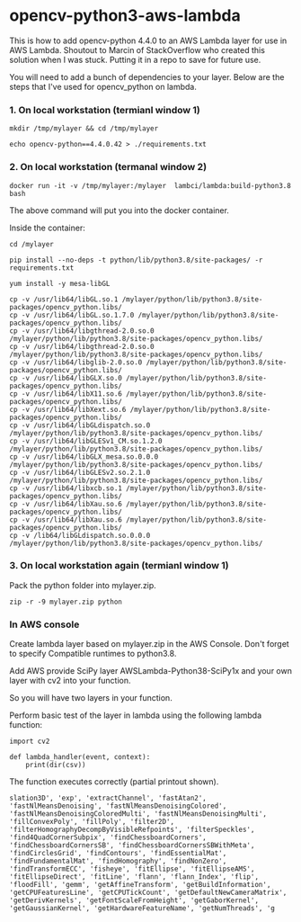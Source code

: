# opencv-python3-aws-lambda

This is how to add opencv-python 4.4.0 to an AWS Lambda layer for use in AWS Lambda.
Shoutout to Marcin of StackOverflow who created this solution when I was stuck. Putting it in a repo to save for future use.


You will need to add a bunch of dependencies to your layer. Below are the steps that I've used for opencv_python on lambda.


### 1. On local workstation (termianl window 1)
```
mkdir /tmp/mylayer && cd /tmp/mylayer

echo opencv-python==4.4.0.42 > ./requirements.txt
```

### 2. On local workstation (termanal window 2)

```
docker run -it -v /tmp/mylayer:/mylayer  lambci/lambda:build-python3.8 bash
```

The above command will put you into the docker container.

Inside the container:
```
cd /mylayer

pip install --no-deps -t python/lib/python3.8/site-packages/ -r requirements.txt

yum install -y mesa-libGL

cp -v /usr/lib64/libGL.so.1 /mylayer/python/lib/python3.8/site-packages/opencv_python.libs/
cp -v /usr/lib64/libGL.so.1.7.0 /mylayer/python/lib/python3.8/site-packages/opencv_python.libs/
cp -v /usr/lib64/libgthread-2.0.so.0 /mylayer/python/lib/python3.8/site-packages/opencv_python.libs/
cp -v /usr/lib64/libgthread-2.0.so.0 /mylayer/python/lib/python3.8/site-packages/opencv_python.libs/
cp -v /usr/lib64/libglib-2.0.so.0 /mylayer/python/lib/python3.8/site-packages/opencv_python.libs/
cp -v /usr/lib64/libGLX.so.0 /mylayer/python/lib/python3.8/site-packages/opencv_python.libs/
cp -v /usr/lib64/libX11.so.6 /mylayer/python/lib/python3.8/site-packages/opencv_python.libs/
cp -v /usr/lib64/libXext.so.6 /mylayer/python/lib/python3.8/site-packages/opencv_python.libs/
cp -v /usr/lib64/libGLdispatch.so.0 /mylayer/python/lib/python3.8/site-packages/opencv_python.libs/
cp -v /usr/lib64/libGLESv1_CM.so.1.2.0 /mylayer/python/lib/python3.8/site-packages/opencv_python.libs/
cp -v /usr/lib64/libGLX_mesa.so.0.0.0 /mylayer/python/lib/python3.8/site-packages/opencv_python.libs/
cp -v /usr/lib64/libGLESv2.so.2.1.0 /mylayer/python/lib/python3.8/site-packages/opencv_python.libs/
cp -v /usr/lib64/libxcb.so.1 /mylayer/python/lib/python3.8/site-packages/opencv_python.libs/
cp -v /usr/lib64/libXau.so.6 /mylayer/python/lib/python3.8/site-packages/opencv_python.libs/
cp -v /usr/lib64/libXau.so.6 /mylayer/python/lib/python3.8/site-packages/opencv_python.libs/
cp -v /lib64/libGLdispatch.so.0.0.0 /mylayer/python/lib/python3.8/site-packages/opencv_python.libs/
```

### 3. On local workstation again (termianl window 1)
Pack the python folder into mylayer.zip.
```
zip -r -9 mylayer.zip python
```

### In AWS console
Create lambda layer based on mylayer.zip in the AWS Console. Don't forget to specify Compatible runtimes to python3.8.

Add AWS provide SciPy layer AWSLambda-Python38-SciPy1x and your own layer with cv2 into your function.

So you will have two layers in your function.

Perform basic test of the layer in lambda using the following lambda function:
```
import cv2

def lambda_handler(event, context):    
    print(dir(csv))
```

The function executes correctly (partial printout shown).

```
slation3D', 'exp', 'extractChannel', 'fastAtan2', 'fastNlMeansDenoising', 'fastNlMeansDenoisingColored', 'fastNlMeansDenoisingColoredMulti', 'fastNlMeansDenoisingMulti', 'fillConvexPoly', 'fillPoly', 'filter2D', 'filterHomographyDecompByVisibleRefpoints', 'filterSpeckles', 'find4QuadCornerSubpix', 'findChessboardCorners', 'findChessboardCornersSB', 'findChessboardCornersSBWithMeta', 'findCirclesGrid', 'findContours', 'findEssentialMat', 'findFundamentalMat', 'findHomography', 'findNonZero', 'findTransformECC', 'fisheye', 'fitEllipse', 'fitEllipseAMS', 'fitEllipseDirect', 'fitLine', 'flann', 'flann_Index', 'flip', 'floodFill', 'gemm', 'getAffineTransform', 'getBuildInformation', 'getCPUFeaturesLine', 'getCPUTickCount', 'getDefaultNewCameraMatrix', 'getDerivKernels', 'getFontScaleFromHeight', 'getGaborKernel', 'getGaussianKernel', 'getHardwareFeatureName', 'getNumThreads', 'g
```
